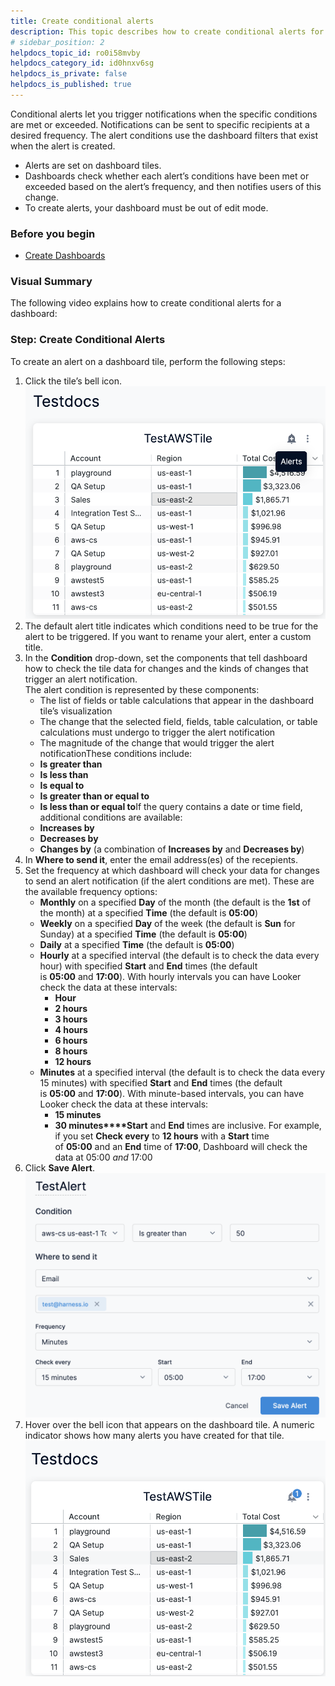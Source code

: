 ```yaml
---
title: Create conditional alerts
description: This topic describes how to create conditional alerts for your dashboards.
# sidebar_position: 2
helpdocs_topic_id: ro0i58mvby
helpdocs_category_id: id0hnxv6sg
helpdocs_is_private: false
helpdocs_is_published: true
---
```


Conditional alerts let you trigger notifications when the specific conditions are met or exceeded. Notifications can be sent to specific recipients at a desired frequency. The alert conditions use the dashboard filters that exist when the alert is created.

* Alerts are set on dashboard tiles.
* Dashboards check whether each alert’s conditions have been met or exceeded based on the alert’s frequency, and then notifies users of this change.
* To create alerts, your dashboard must be out of edit mode.

### Before you begin

* [Create Dashboards](create-dashboards.md)

### Visual Summary

The following video explains how to create conditional alerts for a dashboard:

### Step: Create Conditional Alerts

To create an alert on a dashboard tile, perform the following steps:

1. Click the tile’s bell icon.![](./static/create-conditional-alerts-16.png)
2. The default alert title indicates which conditions need to be true for the alert to be triggered. If you want to rename your alert, enter a custom title.
3. In the **Condition** drop-down, set the components that tell dashboard how to check the tile data for changes and the kinds of changes that trigger an alert notification.  
The alert condition is represented by these components:
	* The list of fields or table calculations that appear in the dashboard tile’s visualization
	* The change that the selected field, fields, table calculation, or table calculations must undergo to trigger the alert notification
	* The magnitude of the change that would trigger the alert notificationThese conditions include:
	* **Is greater than**
	* **Is less than**
	* **Is equal to**
	* **Is greater than or equal to**
	* **Is less than or equal to**If the query contains a date or time field, additional conditions are available:
	* **Increases by**
	* **Decreases by**
	* **Changes by** (a combination of **Increases by** and **Decreases by**)
4. In **Where to send it**, enter the email address(es) of the recepients.
5. Set the frequency at which dashboard will check your data for changes to send an alert notification (if the alert conditions are met). These are the available frequency options:
	* **Monthly** on a specified **Day** of the month (the default is the **1st** of the month) at a specified **Time** (the default is **05:00**)
	* **Weekly** on a specified **Day** of the week (the default is **Sun** for Sunday) at a specified **Time** (the default is **05:00**)
	* **Daily** at a specified **Time** (the default is **05:00**)
	* **Hourly** at a specified interval (the default is to check the data every hour) with specified **Start** and **End** times (the default is **05:00** and **17:00**). With hourly intervals you can have Looker check the data at these intervals:
		+ **Hour**
		+ **2 hours**
		+ **3 hours**
		+ **4 hours**
		+ **6 hours**
		+ **8 hours**
		+ **12 hours**
	* **Minutes** at a specified interval (the default is to check the data every 15 minutes) with specified **Start** and **End** times (the default is **05:00** and **17:00**). With minute-based intervals, you can have Looker check the data at these intervals:
		+ **15 minutes**
		+ **30 minutes****Start** and **End** times are inclusive. For example, if you set **Check every** to **12 hours** with a **Start** time of **05:00** and an **End** time of **17:00**, Dashboard will check the data at 05:00 *and* 17:00
6. Click **Save Alert**.![](./static/create-conditional-alerts-17.png)
7. Hover over the bell icon that appears on the dashboard tile. A numeric indicator shows how many alerts you have created for that tile.![](./static/create-conditional-alerts-18.png)

